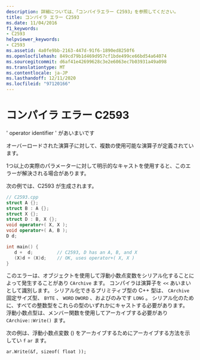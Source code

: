 ```yaml
---
description: 詳細については、「コンパイラエラー C2593」を参照してください。
title: コンパイラ エラー C2593
ms.date: 11/04/2016
f1_keywords:
- C2593
helpviewer_keywords:
- C2593
ms.assetid: 4a0fe9bb-2163-447d-91f6-1890ed8250f6
ms.openlocfilehash: 849cd79b1d469d957cf1bde499ce66bd54a64074
ms.sourcegitcommit: d6af41e42699628c3e2e6063ec7b03931a49a098
ms.translationtype: MT
ms.contentlocale: ja-JP
ms.lasthandoff: 12/11/2020
ms.locfileid: "97120166"
---
```

# <a name="compiler-error-c2593"></a>コンパイラ エラー C2593

' operator identifier ' があいまいです

オーバーロードされた演算子に対して、複数の使用可能な演算子が定義されています。

1つ以上の実際のパラメーターに対して明示的なキャストを使用すると、このエラーが解決される場合があります。

次の例では、C2593 が生成されます。

```cpp
// C2593.cpp
struct A {};
struct B : A {};
struct X {};
struct D : B, X {};
void operator+( X, X );
void operator+( A, B );
D d;

int main() {
   d +  d;         // C2593, D has an A, B, and X
   (X)d + (X)d;    // OK, uses operator+( X, X )
}
```

このエラーは、オブジェクトを使用して浮動小数点変数をシリアル化することによって発生することがあり `CArchive` ます。 コンパイラは演算子を `<<` あいまいとして識別します。 シリアル化できるプリミティブ型の C++ 型は、 `CArchive` 固定サイズ型、 `BYTE` 、 `WORD` `DWORD` 、およびのみです `LONG` 。 シリアル化のために、すべての整数型をこれらの型のいずれかにキャストする必要があります。 浮動小数点型は、メンバー関数を使用してアーカイブする必要があり `CArchive::Write()` ます。

次の例は、浮動小数点変数 () をアーカイブするためにアーカイブする方法を示してい `f` `ar` ます。

```
ar.Write(&f, sizeof( float ));
```
